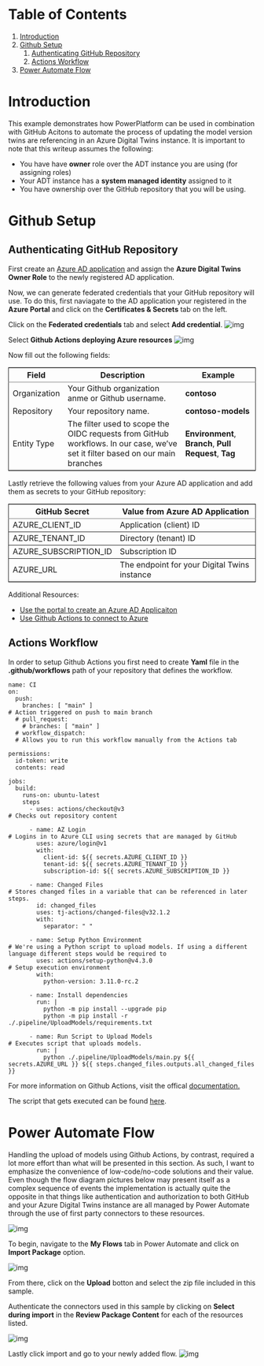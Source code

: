 # Table of Contents

1.  [Introduction](#org090f007)
2.  [Github Setup](#orgf0ebe80)
    1.  [Authenticating GitHub Repository](#org4434ffa)
    2.  [Actions Workflow](#org05247f9)
3.  [Power Automate Flow](#org77099f9)



<a id="org090f007"></a>

# Introduction

This example demonstrates how PowerPlatform can be used in combination with GitHub Acitons to automate the process of updating the model version twins are referencing in an Azure Digital Twins instance. It is important to note that this writeup assumes the following:

-   You have have **owner** role over the ADT instance you are using (for assigning roles)
-   Your ADT instance has a **system managed identity** assigned to it
-   You have ownership over the GitHub repository that you will be using.


<a id="orgf0ebe80"></a>

# Github Setup


<a id="org4434ffa"></a>

## Authenticating GitHub Repository

First create an [Azure AD application](https://learn.microsoft.com/en-us/azure/active-directory/develop/howto-create-service-principal-portal) and assign the **Azure Digital Twins Owner Role** to the newly registered AD application.

Now, we can generate federated credentials that your GitHub repository will use. To do this, first naviagate to the AD application your registered in the **Azure Portal** and click on the **Certificates & Secrets** tab on the left.

Click on the **Federated credentials** tab and select **Add credential**.
![img](./images/add_credential.png)

Select **Github Actions deploying Azure resources**
![img](./images/add_scenerio.png)

Now fill out the following fields:

<table border="2" cellspacing="0" cellpadding="6" rules="groups" frame="hsides">


<colgroup>
<col  class="org-left" />

<col  class="org-left" />

<col  class="org-left" />
</colgroup>
<thead>
<tr>
<th scope="col" class="org-left">Field</th>
<th scope="col" class="org-left">Description</th>
<th scope="col" class="org-left">Example</th>
</tr>
</thead>

<tbody>
<tr>
<td class="org-left">Organization</td>
<td class="org-left">Your Github organization anme or Github username.</td>
<td class="org-left"><b>contoso</b></td>
</tr>


<tr>
<td class="org-left">Repository</td>
<td class="org-left">Your repository name.</td>
<td class="org-left"><b>contoso-models</b></td>
</tr>


<tr>
<td class="org-left">Entity Type</td>
<td class="org-left">The filter used to scope the OIDC requests from GitHub workflows. In our case, we&rsquo;ve set it filter based on our main branches</td>
<td class="org-left"><b>Environment</b>, <b>Branch</b>, <b>Pull Request</b>, <b>Tag</b></td>
</tr>
</tbody>
</table>

Lastly retrieve the following values from your Azure AD application and add them as secrets to your GitHub repository:

<table border="2" cellspacing="0" cellpadding="6" rules="groups" frame="hsides">


<colgroup>
<col  class="org-left" />

<col  class="org-left" />
</colgroup>
<thead>
<tr>
<th scope="col" class="org-left">GitHub Secret</th>
<th scope="col" class="org-left">Value from Azure AD Application</th>
</tr>
</thead>

<tbody>
<tr>
<td class="org-left">AZURE_CLIENT_ID</td>
<td class="org-left">Application (client) ID</td>
</tr>
</tbody>

<tbody>
<tr>
<td class="org-left">AZURE_TENANT_ID</td>
<td class="org-left">Directory (tenant) ID</td>
</tr>
</tbody>

<tbody>
<tr>
<td class="org-left">AZURE_SUBSCRIPTION_ID</td>
<td class="org-left">Subscription ID</td>
</tr>
</tbody>

<tbody>
<tr>
<td class="org-left">AZURE_URL</td>
<td class="org-left">The endpoint for your Digital Twins instance</td>
</tr>
</tbody>
</table>

Additional Resources:

-   [Use the portal to create an Azure AD Applicaiton](https://learn.microsoft.com/en-us/azure/active-directory/develop/howto-create-service-principal-portal)
-   [Use Github Actions to connect to Azure](https://learn.microsoft.com/en-us/azure/active-directory/develop/howto-create-service-principal-portal)


<a id="org05247f9"></a>

## Actions Workflow

In order to setup Github Actions you first need to create **Yaml** file in the **.github/workflows** path of your repository that defines the workflow.

    name: CI
    on:
      push:
        branches: [ "main" ]                                                  # Action triggered on push to main branch
      # pull_request:
        # branches: [ "main" ]
      # workflow_dispatch:
      # Allows you to run this workflow manually from the Actions tab​
    
    permissions:
      id-token: write
      contents: read
    
    jobs:
      build:
        runs-on: ubuntu-latest
        steps
          - uses: actions/checkout@v3                                         # Checks out repository content​
    
          - name: AZ Login                                                    # Logins in to Azure CLI using secrets that are managed by GitHub
            uses: azure/login@v1
            with:
              client-id: ${{ secrets.AZURE_CLIENT_ID }}
              tenant-id: ${{ secrets.AZURE_TENANT_ID }}
              subscription-id: ${{ secrets.AZURE_SUBSCRIPTION_ID }}
    
          - name: Changed Files                                               # Stores changed files in a variable that can be referenced in later steps.
            id: changed_files
            uses: tj-actions/changed-files@v32.1.2
            with:
              separator: " "
    
          - name: Setup Python Environment                                    # We're using a Python script to upload models. If using a different language different steps would be required to
            uses: actions/setup-python@v4.3.0                                 # Setup execution environment
            with:
              python-version: 3.11.0-rc.2
    
          - name: Install dependencies
            run: |
              python -m pip install --upgrade pip
              python -m pip install -r ./.pipeline/UploadModels/requirements.txt
    
          - name: Run Script to Upload Models                                 # Executes script that uploads models.
            run: |
              python ./.pipeline/UploadModels/main.py ${{ secrets.AZURE_URL }} ${{ steps.changed_files.outputs.all_changed_files }}

For more information on Github Actions, visit the offical [documentation.](https://docs.github.com/en/actions)

The script that gets executed can be found [here](./.pipeline/UploadModels/main.py).


<a id="org77099f9"></a>

# Power Automate Flow

Handling the upload of models using Github Actions, by contrast, required a lot more effort than what will be presented in this section. As such, I want to emphasize the convenience of low-code/no-code solutions and their value. Even though the flow diagram pictures below may present itself as a complex sequence of events the implementation is actually quite the opposite in that things like authentication and authorization to both GitHub and your Azure Digital Twins instance are all managed by Power Automate through the use of first party connectors to these resources.

![img](./images/sequence_diagram.png "The flow of events after a pull request gets created.")

To begin, navigate to the **My Flows** tab in Power Automate and click on **Import Package** option.

![img](./images/upload_flow.png)

From there, click on the **Upload** botton and select the zip file included in this sample.

Authenticate the connectors used in this sample by clicking on **Select during import** in the **Review Package Content** for each of the resources listed.

![img](./images/import_connections.png)

Lastly click import and go to your newly added flow.
![img](./images/flow.png)

